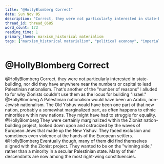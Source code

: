 ```yaml
---
title: "@HollyBlomberg Correct"
date: Sun Nov 05
description: "Correct, they were not particularly interested in state-building, nor did they have anywhere near the numbers or capital to lead Palestinian nationalism."
thread_id: thread_0685
word_count: 173
reading_time: 1
primary_theme: marxism_historical materialism
tags: ["marxism_historical materialism", "political economy", "imperialism_colonialism"]
---
```


# @HollyBlomberg Correct

@HollyBlomberg Correct, they were not particularly interested in state-building, nor did they have anywhere near the numbers or capital to lead Palestinian nationalism. That's another of the "number of reasons" I alluded to for why Zionists couldn't use them as the locus for building "Israel." @HollyBlomberg A Palestinian nationalism would have been an Arabic, non-Jewish nationalism. The Old Yishuv would have been one part of that new nation, probably a somewhat marginalized part, as often happens to ethnic minorities within new nations. They might have had to struggle for equality. @HollyBlomberg They were certainly marginalized within the Zionist nation-building project, looked down upon and ostracized by the waves of European Jews that made up the New Yishuv. They faced exclusion and sometimes even violence at the hands of the European settlers. @HollyBlomberg Eventually though, many of them did find themselves aligned with the Zionist project. They wanted to be on the "winning side," rather than a minority in a secular Palestinian state. Many of their descendants are now among the most right-wing constituencies.